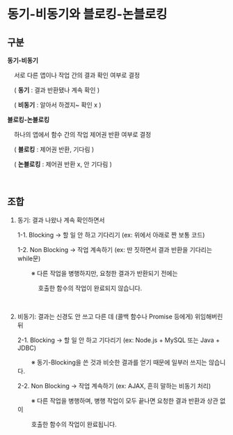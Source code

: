 # 동기-비동기와 블로킹-논블로킹



## 구분

**동기-비동기**

    서로 다른 앱이나 작업 간의 결과 확인 여부로 결정

    ( **동기** : 결과 반환됐나 계속 확인 )

    ( **비동기** : 알아서 하겠지~ 확인 x )



**블로킹-논블로킹**   

    하나의 앱에서 함수 간의 작업 제어권 반환 여부로 결정

    ( **블로킹** : 제어권 반환, 기다림 )

    ( **논블로킹** : 제어권 반환 x, 안 기다림 )



<br>



## 조합

1. 동기: 결과 나왔나 계속 확인하면서
       
   
   1-1. Blocking → 할 일 안 하고 기다리기 (ex: 위에서 아래로 짠 보통 코드)
   
   1-2. Non Blocking → 작업 계속하기 (ex: 딴 짓하면서 결과 반환을 기다리는 while문)
   
           ※ 다른 작업을 병행하지만, 요청한 결과가 반환되기 전에는
   
               호출한 함수의 작업이 완료되지 않습니다.
   
   <br>

2. 비동기: 결과는 신경도 안 쓰고 다른 데 (콜백 함수나 Promise 등에게) 위임해버린 뒤
   
   
   
   2-1. Blocking → 할 일 안 하고 기다리기 (ex: Node.js + MySQL 또는 Java + JDBC)
   
           ※ 동기-Blocking을 쓴 것과 비슷한 결과를 얻기 때문에 일부러 쓰지는 않습니다.
   
   2-2. Non Blocking → 작업 계속하기  (ex: AJAX, 흔히 말하는 비동기 처리)
   
           ※ 다른 작업을 병행하며, 병행 작업이 모두 끝나면 요청한 결과 반환과 상관 없이
   
           호출한 함수의 작업이 완료됩니다.





